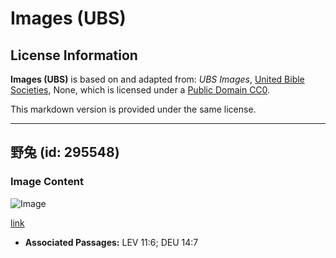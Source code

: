 # Images (UBS)

## License Information

**Images (UBS)** is based on and adapted from: _UBS Images_, [United Bible Societies](https://unitedbiblesocieties.org/), None, which is licensed under a [Public Domain CC0](https://creativecommons.org/public-domain/cc0/).

This markdown version is provided under the same license.



--------------------------------

## 野兔 (id: 295548)

### Image Content

![Image](https://cdn.aquifer.bible/aquifer-content/resources/Media/WEB-0284_hare.jpg)

[link](https://cdn.aquifer.bible/aquifer-content/resources/Media/WEB-0284_hare.jpg)

* **Associated Passages:** LEV 11:6; DEU 14:7

